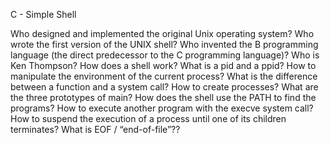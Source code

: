 C - Simple Shell

Who designed and implemented the original Unix operating system?
Who wrote the first version of the UNIX shell?
Who invented the B programming language (the direct predecessor to the C programming language)?
Who is Ken Thompson?
How does a shell work?
What is a pid and a ppid?
How to manipulate the environment of the current process?
What is the difference between a function and a system call?
How to create processes?
What are the three prototypes of main?
How does the shell use the PATH to find the programs?
How to execute another program with the execve system call?
How to suspend the execution of a process until one of its children terminates?
What is EOF / “end-of-file”??
